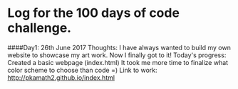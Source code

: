 # Log for the 100 days of code challenge.

####Day1: 26th June 2017
Thoughts: I have always wanted to build my own website to showcase my art work. Now I finally got to it!
Today's progress: Created a basic webpage (index.html) It took me more time to finalize what color scheme to choose than code =)
Link to work: http://pkamath2.github.io/index.html